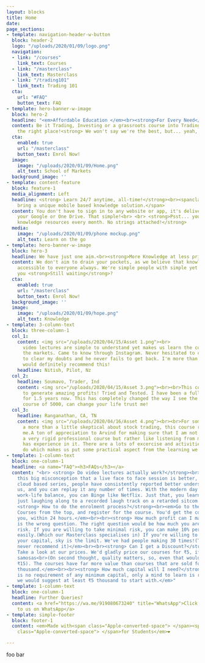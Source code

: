 ```yaml
---
layout: blocks
title: Home
date: 
page_sections:
- template: navigation-header-w-button
  block: header-2
  logo: "/uploads/2020/01/09/logo.png"
  navigation:
  - link: "/courses"
    link_text: Courses
  - link: "/masterclass"
    link_text: Masterclass
  - link: "/trading101"
    link_text: Trading 101
  cta:
    url: "#FAQ"
    button_text: FAQ
- template: hero-banner-w-image
  block: hero-2
  headline: "<em>Affordable Education </em><br><strong>For Every Need</strong>"
  content: Be it Trading, Investing or a grassroots course into Trading, you are at
    the right place!<strong> We won't say we're the best, but... yeah, we are! </strong>
  cta:
    enabled: true
    url: "/masterclass"
    button_text: Enrol Now!
  image:
    image: "/uploads/2020/01/09/Home.png"
    alt_text: School of Markets
  background_image: ''
- template: content-feature
  block: feature-1
  media_alignment: Left
  headline: <strong> Learn 24/7 anytime, all-time!</strong><br><spanclass="light">We
    bring a unique mobile based knowledge solution.</span>
  content: You don't have to sign in to any website or app, it's delivered to either
    your Google or One Drive. That simple!<br> <br> <strong>Psst... you get additional
    knowledge resources every month. No strings attached!</strong>
  media:
    image: "/uploads/2020/01/09/phone mockup.png"
    alt_text: Learn on the go
- template: hero-banner-w-image
  block: hero-3
  headline: We have just one aim.<br><strong>More Knowledge at less prices.</strong>
  content: We don't aim to drain your pockets, as we believe that knowledge must be
    accessible to everyone always. We're simple people with simple yet strong ideals.<br>Are
    you <strong>Still waiting</strong>?
  cta:
    enabled: true
    url: "/masterclass"
    button_text: Enrol Now!
  background_image: ''
  image:
    image: "/uploads/2020/01/09/hope.png"
    alt_text: Knowledge
- template: 3-column-text
  block: three-column-1
  col_1:
    content: <img src="/uploads/2020/04/15/Asset 1.png"><br>                    <br>The
      video lectures are simple to understand yet makes us learn the complexity of
      the markets. Came to know through Instagram. Never hesitated to contact Arvind
      to clear my doubts and he never fails to get back. I'm more than satisfied and
      would definitely recommend this!
    headline: Nitish, Pilot, Nz
  col_2:
    headline: Soumavo, Trader, Ind
    content: <img src="/uploads/2020/04/15/Asset 3.png"><br><br>This course is a goldmine,
      to generate amazing profits! Tried and Tested. I have been a full time trader
      for 1.5 years now. This has completely changed the way I see the markets. This
      course of 5000, can change your life trust me!
  col_3:
    headline: Ranganathan, CA, TN
    content: <img src="/uploads/2020/04/16/Asset 4.png"><br><br>For someone who was
      a more than a little skeptical about stock trading, this course really helped
      me.A ton of appreciation to Arvind for making sure that I am not listening to
      a very rigid professional course but rather like listening from my friend who
      has experience in it. There are a lots of excercise and activities for us to
      do which makes us put some practical aspect from the learning we gained.
- template: 1-column-text
  block: one-column-1
  headline: <a name="FAQ"><h3>FAQs</h3></a>
  content: "<br> <strong> Do video lectures actually work?</strong><br><em>There is
    this big misconception that a live face to face session is better, but, with a
    cloud based series, people have consistently reported better understanding to
    us, and you can replay it any number of times. With the modern day needs and skewed
    work-life balance, you can Binge like Netflix. Just that, you learn here, than
    just laughing along to a recorded laugh track on a retarded sitcom.</em><br><br>
    <strong> How to do the enrolment process?</strong><br><em>Go to the respective
    Courses from the top, and register for the course. You'd get the course sent to
    you, within 24 hours.</em><br><br><strong> How much profit can I make?</strong><br><em>This
    is the wrong question. The right question would be how much you are willing to
    risk. If you are willing to take minimal risk, you can make 10% per trade very
    easily.(Which our Masterclass specialises in) If you're willing to risk more of
    your capital, sky is the limit. We've had people making 30 times!(Though we strictly
    never recommend it)</em><br><br><strong> Can I get a Discount?</strong><br><em>Really?
    Take a look at our prices. We'd gladly price our courses for ₹5, if we were selling
    samosas<br>(On second thought, quality matters, so, even that would be at least
    ₹15). The courses have far more value than courses that are sold for over ₹50
    thousand.</em><br><br><strong> How much capital will I need?</strong><br><em>There
    is no requirement of any minimum capital, only a mind to learn is required. But,
    we would suggest at least ₹5 thousand to start with.</em>"
- template: 1-column-text
  block: one-column-1
  headline: Further Queries?
  content: <a href="https://wa.me/919080673240" title="WhatsApp">Click here to reach
    to us on WhatsApp</a>
- template: simple-footer
  block: footer-1
  content: <em>Made with<span class="Apple-converted-space"> </span><span class="love">Love</span><span
    class="Apple-converted-space"> </span>for Students</em>❤︎

---
```

foo bar